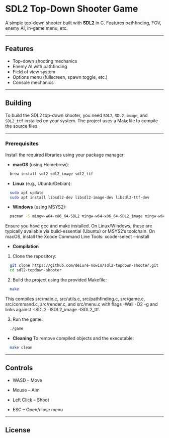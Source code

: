 # SDL2 Top-Down Shooter Game

A simple top-down shooter built with **SDL2** in C. 
Features pathfinding, FOV, enemy AI, in-game menu, etc.

---

## Features
- Top-down shooting mechanics
- Enemy AI with pathfinding
- Field of view system
- Options menu (fullscreen, spawn toggle, etc.)
- Console mechanics

---

## Building

To build the SDL2 top-down shooter, you need `SDL2`, `SDL2_image`, and `SDL2_ttf` installed on your system. The project uses a Makefile to compile the source files.

---

### Prerequisites
Install the required libraries using your package manager:

- **macOS** (using Homebrew):
```sh
  brew install sdl2 sdl2_image sdl2_ttf
```

- **Linux** (e.g., Ubuntu/Debian):
```sh
  sudo apt update
  sudo apt install libsdl2-dev libsdl2-image-dev libsdl2-ttf-dev
```

- **Windows** (using MSYS2):
```sh
  pacman -S mingw-w64-x86_64-SDL2 mingw-w64-x86_64-SDL2_image mingw-w64-x86_64-SDL2_ttf
```

Ensure you have gcc and make installed. On Linux/Windows, these are typically available via build-essential (Ubuntu) or MSYS2’s toolchain. On macOS, install the Xcode Command Line Tools:
  xcode-select --install

- **Compilation**
1. Clone the repository:
```sh
  git clone https://github.com/deiure-nowis/sdl2-topdown-shooter.git
  cd sdl2-topdown-shooter
```

2. Build the project using the provided Makefile:
```sh
  make
```

This compiles src/main.c, src/utils.c, src/pathfinding.c, src/game.c, src/command.c, src/render.c, and src/menu.c with flags -Wall -O2 -g and links against -lSDL2 -lSDL2_image -lSDL2_ttf.

3. Run the game:
```sh
  ./game
```
  
-  **Cleaning**
To remove compiled objects and the executable:
```sh
  make clean
```

---

## Controls
- WASD – Move

- Mouse – Aim

- Left Click – Shoot

- ESC – Open/close menu

---

## License

